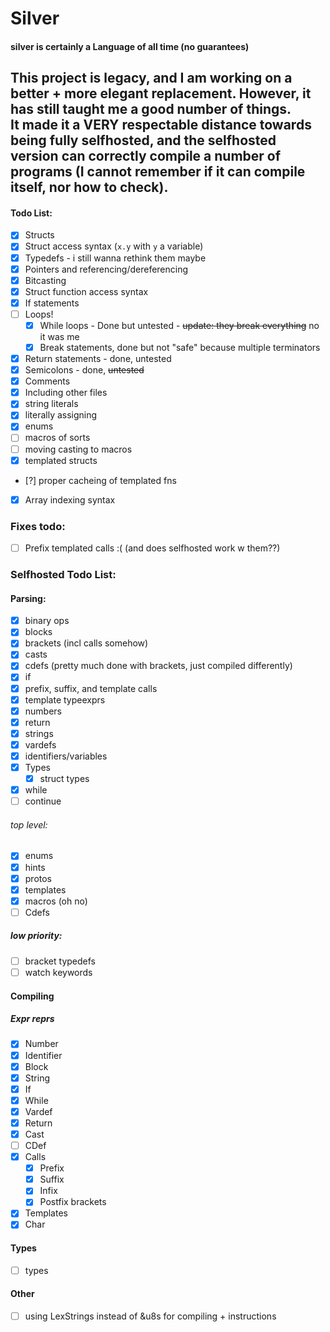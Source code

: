 # Silver  
#### silver is certainly a Language of all time (no guarantees)  
This project is legacy, and I am working on a better + more elegant replacement. However, it has still taught me a good number of things.  
It made it a VERY respectable distance towards being fully selfhosted, and the selfhosted version can correctly compile a number of programs (I cannot remember if it can compile itself, nor how to check).
---

#### Todo List:
- [X] Structs
- [X] Struct access syntax (`x.y` with `y` a variable)
- [X] Typedefs - i still wanna rethink them maybe
- [X] Pointers and referencing/dereferencing
- [X] Bitcasting
- [X] Struct function access syntax
- [X] If statements
- [ ] Loops!
  - [X] While loops - Done but untested - ~~update: they break everything~~ no it was me
  - [X] Break statements, done but not "safe" because multiple terminators
- [X] Return statements - done, untested
- [X] Semicolons - done, ~~untested~~
- [X] Comments
- [X] Including other files
- [X] string literals
- [X] literally assigning
- [X] enums
- [ ] macros of sorts
- [ ] moving casting to macros
- [X] templated structs
- [?] proper cacheing of templated fns
- [X] Array indexing syntax

### Fixes todo:
 - [ ] Prefix templated calls :( (and does selfhosted work w them??)

### Selfhosted Todo List:
#### Parsing:
- [X] binary ops
- [X] blocks
- [X] brackets (incl calls somehow)
- [X] casts
- [X] cdefs (pretty much done with brackets, just compiled differently)
- [X] if
- [X] prefix, suffix, and template calls
- [X] template typeexprs
- [X] numbers
- [X] return
- [X] strings
- [X] vardefs
- [X] identifiers/variables
- [X] Types
    - [X] struct types
- [X] while
- [ ] continue
###### top level:
- [X] enums
- [X] hints
- [X] protos
- [X] templates
- [X] macros (oh no)
- [ ] Cdefs
##### low priority:
- [ ] bracket typedefs
- [ ] watch keywords

#### Compiling
##### Expr reprs
- [X] Number
- [X] Identifier
- [X] Block
- [X] String
- [X] If
- [X] While
- [X] Vardef
- [X] Return
- [X] Cast
- [ ] CDef
- [X] Calls
    - [X] Prefix
    - [X] Suffix
    - [X] Infix
    - [X] Postfix brackets
- [X] Templates
- [X] Char
#### Types
- [ ] types
#### Other  
- [ ] using LexStrings instead of &u8s for compiling + instructions

